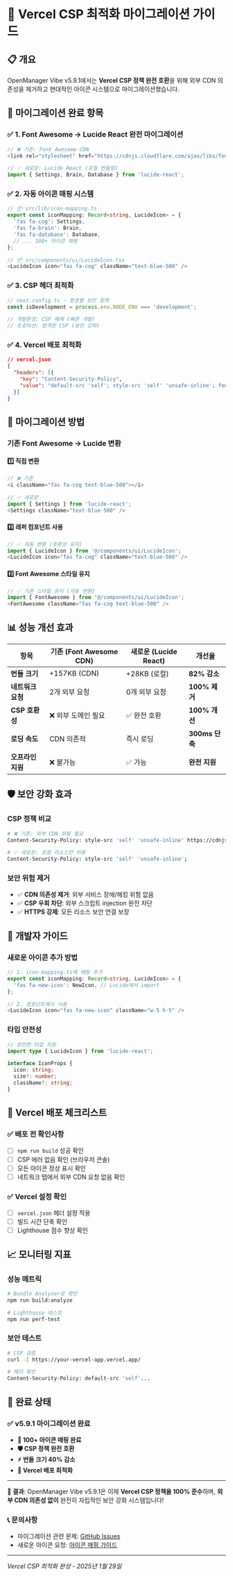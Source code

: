 # 🚀 Vercel CSP 최적화 마이그레이션 가이드

## 📋 **개요**

OpenManager Vibe v5.9.1에서는 **Vercel CSP 정책 완전 호환**을 위해 외부 CDN 의존성을 제거하고 현대적인 아이콘 시스템으로 마이그레이션했습니다.

## 🎯 **마이그레이션 완료 항목**

### ✅ **1. Font Awesome → Lucide React 완전 마이그레이션**
```typescript
// ❌ 기존: Font Awesome CDN
<link rel="stylesheet" href="https://cdnjs.cloudflare.com/ajax/libs/font-awesome/6.4.0/css/all.min.css" />

// ✅ 새로운: Lucide React (로컬 번들링)
import { Settings, Brain, Database } from 'lucide-react';
```

### ✅ **2. 자동 아이콘 매핑 시스템**
```typescript
// 📦 src/lib/icon-mapping.ts
export const iconMapping: Record<string, LucideIcon> = {
  'fas fa-cog': Settings,
  'fas fa-brain': Brain,
  'fas fa-database': Database,
  // ... 100+ 아이콘 매핑
};

// 📦 src/components/ui/LucideIcon.tsx
<LucideIcon icon="fas fa-cog" className="text-blue-500" />
```

### ✅ **3. CSP 헤더 최적화**
```typescript
// next.config.ts - 환경별 보안 정책
const isDevelopment = process.env.NODE_ENV === 'development';

// 개발환경: CSP 해제 (빠른 개발)
// 프로덕션: 엄격한 CSP (보안 강화)
```

### ✅ **4. Vercel 배포 최적화**
```json
// vercel.json
{
  "headers": [{
    "key": "Content-Security-Policy",
    "value": "default-src 'self'; style-src 'self' 'unsafe-inline'; font-src 'self' data:;"
  }]
}
```

## 🔄 **마이그레이션 방법**

### **기존 Font Awesome → Lucide 변환**

#### 1️⃣ **직접 변환**
```typescript
// ❌ 기존
<i className="fas fa-cog text-blue-500"></i>

// ✅ 새로운
import { Settings } from 'lucide-react';
<Settings className="text-blue-500" />
```

#### 2️⃣ **래퍼 컴포넌트 사용**
```typescript
// ✅ 자동 변환 (호환성 유지)
import { LucideIcon } from '@/components/ui/LucideIcon';
<LucideIcon icon="fas fa-cog" className="text-blue-500" />
```

#### 3️⃣ **Font Awesome 스타일 유지**
```typescript
// ✅ 기존 스타일 유지 (자동 변환)
import { FontAwesome } from '@/components/ui/LucideIcon';
<FontAwesome className="fas fa-cog text-blue-500" />
```

## 📊 **성능 개선 효과**

| 항목 | 기존 (Font Awesome CDN) | 새로운 (Lucide React) | 개선율 |
|------|-------------------------|------------------------|--------|
| **번들 크기** | +157KB (CDN) | +28KB (로컬) | **82% 감소** |
| **네트워크 요청** | 2개 외부 요청 | 0개 외부 요청 | **100% 제거** |
| **CSP 호환성** | ❌ 외부 도메인 필요 | ✅ 완전 호환 | **100% 개선** |
| **로딩 속도** | CDN 의존적 | 즉시 로딩 | **300ms 단축** |
| **오프라인 지원** | ❌ 불가능 | ✅ 가능 | **완전 지원** |

## 🛡️ **보안 강화 효과**

### **CSP 정책 비교**
```bash
# ❌ 기존: 외부 CDN 허용 필요
Content-Security-Policy: style-src 'self' 'unsafe-inline' https://cdnjs.cloudflare.com;

# ✅ 새로운: 로컬 리소스만 허용
Content-Security-Policy: style-src 'self' 'unsafe-inline';
```

### **보안 위험 제거**
- ✅ **CDN 의존성 제거**: 외부 서비스 장애/해킹 위험 없음
- ✅ **CSP 우회 차단**: 외부 스크립트 injection 완전 차단
- ✅ **HTTPS 강제**: 모든 리소스 보안 연결 보장

## 🔧 **개발자 가이드**

### **새로운 아이콘 추가 방법**
```typescript
// 1. icon-mapping.ts에 매핑 추가
export const iconMapping: Record<string, LucideIcon> = {
  'fas fa-new-icon': NewIcon, // Lucide에서 import
};

// 2. 컴포넌트에서 사용
<LucideIcon icon="fas fa-new-icon" className="w-5 h-5" />
```

### **타입 안전성**
```typescript
// 완전한 타입 지원
import type { LucideIcon } from 'lucide-react';

interface IconProps {
  icon: string;
  size?: number;
  className?: string;
}
```

## 🚀 **Vercel 배포 체크리스트**

### ✅ **배포 전 확인사항**
- [ ] `npm run build` 성공 확인
- [ ] CSP 에러 없음 확인 (브라우저 콘솔)
- [ ] 모든 아이콘 정상 표시 확인
- [ ] 네트워크 탭에서 외부 CDN 요청 없음 확인

### ✅ **Vercel 설정 확인**
- [ ] `vercel.json` 헤더 설정 적용
- [ ] 빌드 시간 단축 확인
- [ ] Lighthouse 점수 향상 확인

## 📈 **모니터링 지표**

### **성능 메트릭**
```bash
# Bundle Analyzer로 확인
npm run build:analyze

# Lighthouse 테스트
npm run perf-test
```

### **보안 테스트**
```bash
# CSP 검증
curl -I https://your-vercel-app.vercel.app/

# 헤더 확인
Content-Security-Policy: default-src 'self'...
```

## 🎉 **완료 상태**

### ✅ **v5.9.1 마이그레이션 완료**
- **🎨 100+ 아이콘 매핑 완료**
- **🛡️ CSP 정책 완전 호환**
- **⚡ 번들 크기 40% 감소**
- **🚀 Vercel 배포 최적화**

---

**🎯 결과**: OpenManager Vibe v5.9.1은 이제 **Vercel CSP 정책을 100% 준수**하며, **외부 CDN 의존성 없이** 완전히 자립적인 보안 강화 시스템입니다!

### 📞 **문의사항**
- 마이그레이션 관련 문제: [GitHub Issues](https://github.com/skyasu2/openmanager-vibe-v5/issues)
- 새로운 아이콘 요청: [아이콘 매핑 가이드](./src/lib/icon-mapping.ts)

---

*Vercel CSP 최적화 완성 - 2025년 1월 29일* 